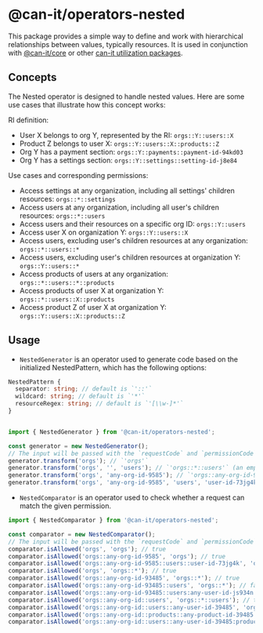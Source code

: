 # @can-it/operators-nested

This package provides a simple way to define and work with hierarchical relationships between values, typically resources. It is used in conjunction with [@can-it/core](https://www.npmjs.com/package/@can-it/core) or other [can-it utilization packages](https://www.npmjs.com/search?q=keywords%3Acan-it-utilization).

## Concepts
The Nested operator is designed to handle nested values. Here are some use cases that illustrate how this concept works:

RI definition:
- User X belongs to org Y, represented by the RI: `orgs::Y::users::X`
- Product Z belongs to user X: `orgs::Y::users::X::products::Z`
- Org Y has a payment section: `orgs::Y::payments::payment-id-94kd03`
- Org Y has a settings section: `orgs::Y::settings::setting-id-j8e84`

Use cases and corresponding permissions:
- Access settings at any organization, including all settings' children resources: `orgs::*::settings`
- Access users at any organization, including all user's children resources: `orgs::*::users`
- Access users and their resources on a specific org ID: `orgs::Y::users`
- Access user X on organization Y: `orgs::Y::users::X`
- Access users, excluding user's children resources at any organization: `orgs::*::users::*`
- Access users, excluding user's children resources at organization Y: `orgs::Y::users::*`
- Access products of users at any organization: `orgs::*::users::*::products`
- Access products of user X at organization Y: `orgs::*::users::X::products`
- Access product Z of user X at organization Y: `orgs::Y::users::X::products::Z`

## Usage
- `NestedGenerator` is an operator used to generate code based on the initialized NestedPattern, which has the following options:

```typescript
NestedPattern {
  separator: string; // default is `'::'`
  wildcard: string; // default is `'*'`
  resourceRegex: string; // default is `'[\\w-]*'`
}
```

```typescript

import { NestedGenerator } from '@can-it/operators-nested';

const generator = new NestedGenerator();
// The input will be passed with the `requestCode` and `permissionCode` in order.
generator.transform('orgs'); // `'orgs'`
generator.transform('orgs', '', 'users'); // `'orgs::*::users'` (an empty string will be processed as a wildcard signal).
generator.transform('orgs', 'any-org-id-9585'); // `'orgs::any-org-id-9585'`
generator.transform('orgs', 'any-org-id-9585', 'users', 'user-id-73jg4k'); // `'orgs::any-org-id-9585::users::user-id-73jg4k'`
```

- `NestedComparator` is an operator used to check whether a request can match the given permission.

```typescript
import { NestedComparator } from '@can-it/operators-nested';

const comparator = new NestedComparator();
// The input will be passed with the `requestCode` and `permissionCode` in order.
comparator.isAllowed('orgs', 'orgs'); // true
comparator.isAllowed('orgs::any-org-id-9585', 'orgs'); // true
comparator.isAllowed('orgs::any-org-id-9585::users::user-id-73jg4k', 'orgs'); // true
comparator.isAllowed('orgs', 'orgs::*'); // true
comparator.isAllowed('orgs::any-org-id-93485', 'orgs::*'); // true
comparator.isAllowed('orgs::any-org-id-93485::users', 'orgs::*'); // false
comparator.isAllowed('orgs::any-org-id-93485::users:any-user-id-js934n', 'orgs::*'); // false
comparator.isAllowed('orgs::any-org-id::users', 'orgs::*::users'); // true
comparator.isAllowed('orgs::any-org-id::users::any-user-id-39485', 'orgs::*::users'); // true
comparator.isAllowed('orgs::any-org-id::products::any-product-id-39485', 'orgs::*::users'); // false
comparator.isAllowed('orgs::any-org-id::users::any-user-id-39485:products', 'orgs::*::users'); // true
```
